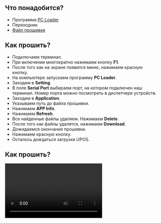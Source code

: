 <style>
   .markdown-content h2 {  
      margin-top: 2rem; 
      margin-bottom: 2rem; 
      font-size: 1.875rem; 
   }
   .markdown-content ul {
      list-style-type: disc; 
      font-size: 1.25rem; 
      display: flex; 
      flex-direction: column; 
      gap: 1rem; 
      padding-left: 20px; 
   }
   .markdown-content a:hover {
      text-decoration: underline;
   }
</style>

## <a id="1">Что понадобится?</a>

- Программа [PC Loader](https://disk.yandex.ru/d/3RhZrYWn5tC1og)
- Переходник
- [Файл прошивки](#)

## <a id="2">Как прошить?</a>

- Подключаем терминал.
- При включении многократно нажимаем кнопку **F1**.
- После того как на экране появится меню, нажимаем красную кнопку.
- На компьютере запускаем программу **PC Loader**.
- Заходим в **Setting**.
- В поле **Serial Port** выбираем порт, на котором подключен наш терминал. Номер порта можно посмотреть в диспетчере устройств.
- Заходим в **Application**.
- Указываем путь до файла прошивки.
- Нажимаем **APP Info**.
- Нажимаем **Refresh**.
- Все найденные файлы удаляем. Нажимаем **Delete**.
- После того как файлы удалятся, нажимаем **Download**.
- Дожидаемся окончания прошивки.
- Нажимаем красную кнопку.
- Осталось дождаться загрузки UPOS.

## <a id="3">Как прошить?</a>

<video width='320' height='180' controls>
    <source src='/PAX S200.mp4' type='video/mp4' />
    
</video>
